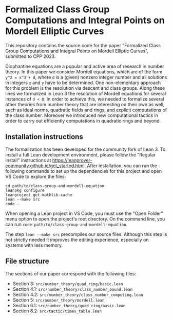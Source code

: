 # Formalized Class Group Computations and Integral Points on Mordell Elliptic Curves

This repository contains the source code for the paper "Formalized Class Group Computations and Integral Points on Mordell Elliptic Curves", submitted to CPP 2023.

Diophantine equations are a popular and active area of research in number theory.
In this paper we consider Mordell equations, which are of the form `y^2 = x^3 + d`,
where `d` is a (given) nonzero integer number and all solutions in integers `x` and `y` have to be determined.
One non-elementary approach for this problem is the resolution via descent and class groups.
Along these lines we formalized in Lean 3 the resolution of Mordell equations for several instances of `d < 0`.
In order to achieve this, we needed to formalize several other theories from number theory that are interesting on their own as well,
such as ideal norms, quadratic fields and rings, and explicit computations of the class number.
Moreover we introduced new computational tactics in order to carry out efficiently computations in quadratic rings and beyond.

## Installation instructions

The formalization has been developed for the community fork of Lean 3.
To install a full Lean development environment, please follow the "Regular install" instructions at <https://leanprover-community.github.io/get_started.html>.
After installation, you can run the following commands to set up the dependencies for this project and open VS Code to explore the files:
```
cd path/to/class-group-and-mordell-equation
leanpkg configure
leanproject get-mathlib-cache
lean --make src
code .
```

When opening a Lean project in VS Code, you must use the "Open Folder" menu option to open the project's root directory.
On the command line, you can run `code path/to/class-group-and-mordell-equation`.

The step `lean --make src` precompiles our source files. Although this step is not strictly needed it improves the editing experience, especially on systems with less memory.

## File structure

The sections of our paper correspond with the following files:

 * Section 3: `src/number_theory/quad_ring/basic.lean`
 * Section 4.1: `src/number_theory/class_number_bound.lean`
 * Section 4.2: `src/number_theory/class_number_computing.lean`
 * Section 5: `src/number_theory/mordell.lean`
 * Section 6.1: `src/number_theory/quad_ring/basic.lean`
 * Section 6.2: `src/tactic/times_table.lean`
